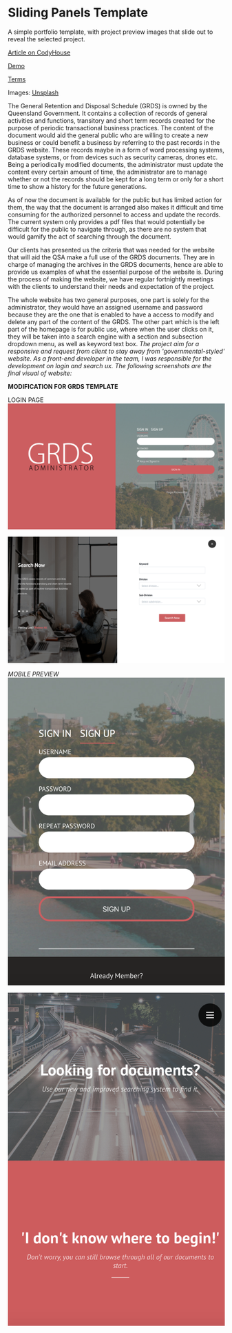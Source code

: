 Sliding Panels Template
=========

A simple portfolio template, with project preview images that slide out to reveal the selected project.

[Article on CodyHouse](http://codyhouse.co/gem/sliding-panels-template/)

[Demo](https://codyhouse.co/demo/sliding-panels-template/index.html)
 
[Terms](http://codyhouse.co/terms/)

Images: [Unsplash](https://unsplash.com/)


The General Retention and Disposal Schedule (GRDS) is owned by the Queensland  Government. It contains a collection of records of general activities and functions, transitory and short term records created for the purpose of periodic transactional business practices. The content of the document would aid the general public who are willing to create a new business or could benefit a business by referring to the past records in the GRDS website. These records maybe in a form of word processing systems, database systems, or from devices such as security cameras, drones etc. Being a periodically modified documents, the administrator must  update the content every certain amount of time, the administrator are to manage whether or not the records should be kept for a long term or only for a short time to show a history for the future generations.

As of now the document is available for the public but has limited action for them, the way that the document is arranged also makes it difficult and time consuming for the authorized personnel to access and update the records. The current system only provides a pdf files that would potentially be difficult for the public to navigate through, as there are no system that would gamify the act of searching through the document. 

Our clients has presented us the criteria that was needed for the website that will aid the QSA make a full use of the GRDS documents. They are in charge of managing the archives in the GRDS documents, hence are able to provide us examples of what the essential purpose of the website is. During the process of making the website, we have regular fortnightly meetings with the clients to understand their needs and expectation of the project.

The whole website has two general purposes, one part is solely for the administrator, they would have an assigned username and password because they are the one that is enabled to have a access to modify and delete any part of the content of the GRDS. The other part which is the left part of the homepage is for public use, where when the user clicks on it, they will be taken into a search engine with a section and subsection dropdown menu, as well as keyword text box.
<i>
The project aim for a responsive and request from client to stay away from 'governmental-styled' website. As a front-end developer in the team, I was responsible for the development on login and search ux. The following screenshots are the final visual of website:</i>

<b>MODIFICATION FOR GRDS TEMPLATE</b>

LOGIN PAGE
<img src="SCREENSHOTS/ss1.png">


<img src="SCREENSHOTS/ss4.png">

<i>MOBILE PREVIEW</i>
<img src="SCREENSHOTS/ss2.png">


<img src="SCREENSHOTS/ss3.png">

